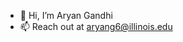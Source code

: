 - 👋 Hi, I’m Aryan Gandhi
- 📫 Reach out at aryang6@illinois.edu

<!---
aryandgandhi/aryandgandhi is a ✨ special ✨ repository because its `README.md` (this file) appears on your GitHub profile.
You can click the Preview link to take a look at your changes.
--->
